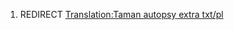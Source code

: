 1.  REDIRECT [Translation:Taman autopsy extra
    txt/pl](Translation:Taman_autopsy_extra_txt/pl "wikilink")